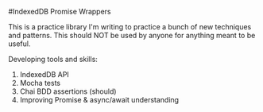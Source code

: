 #IndexedDB Promise Wrappers

This is a practice library I'm writing to practice a bunch of new techniques and patterns. This should NOT be used by anyone for anything meant to be useful.

Developing tools and skills:
1. IndexedDB API
2. Mocha tests
3. Chai BDD assertions (should)
4. Improving Promise & async/await understanding
